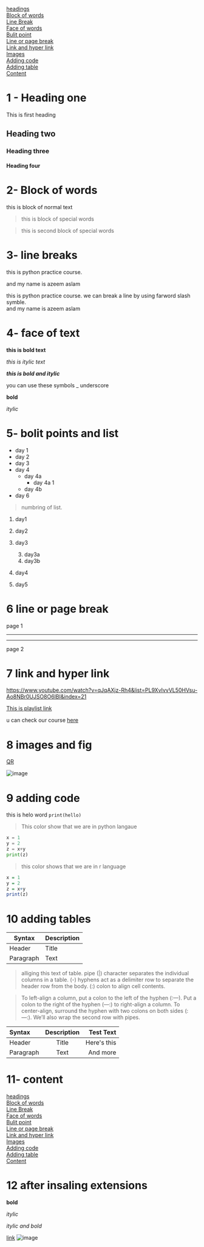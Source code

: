 [headings](#1---heading-one)\
[Block of words](#2--block-of-words)\
[Line Break](#3--line-breaks)\
[Face of words](#4--face-of-text)\
[Bulit point](#5--bolit-points-and-list)\
[Line or page break](#6-line-or-page-break)\
[Link and hyper link](#7-link-and-hyper-link)\
[Images](#8-images-and-fig)\
[Adding code](#9-adding-code)\
[Adding table](#10-adding-tables)\
[Content](#11--content)


# 1 - Heading one 
This is first heading 
## Heading two
### Heading three
#### Heading four

# 2- Block of words
this is block of normal text
> this is block of special words

> this is second block of special words

# 3- line breaks
this is python practice course.

and my name is azeem aslam

this is python practice course. we can break a line by using farword slash symble.\
and my name is azeem aslam

# 4- face of text
**this is bold text**

*this is itylic text*

***this is bold and itylic***

you can use these symbols _ underscore

__bold__

_itylic_

# 5- bolit points and list
- day 1
- day 2
- day 3
- day 4
    - day 4a
        - day 4a 1
    - day 4b
- day 6

> numbring of list.

1. day1
2. day2
3. day3

    3. day3a
    3. day3b
4. day4
1. day5

# 6 line or page break

page 1

***
---

page 2

# 7 link and hyper link
<https://www.youtube.com/watch?v=qJqAXjz-Rh4&list=PL9XvIvvVL50HVsu-Ao8NBr0UJSO8O6lBI&index=21>

[This is playlist link](https://www.youtube.com/watch?v=qJqAXjz-Rh4&list=PL9XvIvvVL50HVsu-Ao8NBr0UJSO8O6lBI&index=21)

[condenic]: (https://www.youtube.com/watch?v=qJqAXjz-Rh4&list=PL9XvIvvVL50HVsu-Ao8NBr0UJSO8O6lBI&index=21)

u can check our course [here][condenic]

# 8 images and fig
[QR](qr.png)

![image](https://www.google.com/search?q=codenic+.com&sxsrf=APq-WBu3EDfTUf-g-huafiwqD2AZEC_ZfQ:1650221516026&source=lnms&tbm=isch&sa=X&ved=2ahUKEwiUs42a4pv3AhXwgc4BHWz2D1EQ_AUoAnoECAEQBA&biw=1366&bih=568&dpr=1#imgrc=uxyyKZ1K2TVMSM)


# 9 adding code
this is helo word `print(hello)`

> This color show that we are in python langaue
```python
x = 1
y = 2
z = x+y
print(z)
```
> this color shows that we are in r language
```R
x = 1
y = 2
z = x+y
print(z)
```

# 10 adding tables



| Syntax      | Description |
| ----------- | ----------- |
| Header      | Title       |
| Paragraph   | Text        |

> alliging this text of table. pipe (|) character separates the individual columns in a table.
(-) hyphens act as a delimiter row to separate the header row from the body.
(:) colon to align cell contents.

>To left-align a column, put a colon to the left of the hyphen (:—). Put a colon to the right of the hyphen (—:) to right-align a column. To center-align, surround the hyphen with two colons on both sides (:—:). We’ll also wrap the second row with pipes.


| Syntax      | Description | Test Text     |
| :---        |    :----:  | ---: |
| Header      | Title       | Here's this   |
| Paragraph   | Text        | And more      |

# 11- content
[headings](#1---heading-one)\
[Block of words](#2--block-of-words)\
[Line Break](#3--line-breaks)\
[Face of words](#4--face-of-text)\
[Bulit point](#5--bolit-points-and-list)\
[Line or page break](#6-line-or-page-break)\
[Link and hyper link](#7-link-and-hyper-link)\
[Images](#8-images-and-fig)\
[Adding code](#9-adding-code)\
[Adding table](#10-adding-tables)\
[Content](#11--content)

# 12 after insaling extensions

**bold**

_itylic_

_itylic and bold_

[link](https://education.github.com/globalcampus/student)
![
image](qr.png)

